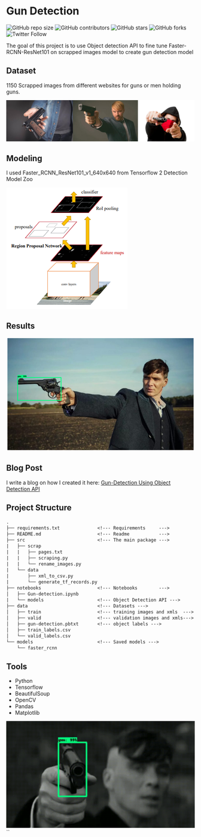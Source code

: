 # Gun Detection
![GitHub repo size](https://img.shields.io/github/repo-size/hossamasaad/Gun-Detection)
![GitHub contributors](https://img.shields.io/github/contributors/hossamasaad/Gun-Detection)
![GitHub stars](https://img.shields.io/github/stars/hossamasaad/Gun-Detection?style=social)
![GitHub forks](https://img.shields.io/github/forks/hossamasaad/Gun-Detection?style=social)
![Twitter Follow](https://img.shields.io/twitter/follow/hossamasaad10?style=social)

The goal of this project is to use Object detection API to fine tune Faster-RCNN-ResNet101 on scrapped images model to create gun detection model

## Dataset
1150 Scrapped images from different websites for guns or men holding guns.

![guns](images/guns.png)

## Modeling

I used Faster_RCNN_ResNet101_v1_640x640 from Tensorflow 2 Detection Model Zoo

![Faster RCNN](images/faster-RCNN.png)


## Results

![tommy](images/tommy.png)

## Blog Post

I write a blog on how I created it here: [Gun-Detection Using Object Detection API](https://hossamasaad.hashnode.dev/gun-detection-using-object-detection-api)

## Project Structure
```
.
├── requirements.txt              <!--- Requirements     --->
├── README.md                     <!--- Readme           --->
├── src                           <!--- The main package --->
|   ├── scrap
|   |   ├── pages.txt
|   |   ├── scraping.py
|   |   └── rename_images.py  
|   └── data
|       ├── xml_to_csv.py
|       └── generate_tf_records.py               
├── notebooks                     <!--- Notebooks        --->
│   ├── Gun-detection.ipynb       
|   └── models                    <!--- Object Detection API --->  
├── data                          <!--- Datasets --->
│   ├── train                     <!--- training images and xmls  --->
│   ├── valid                     <!--- validation images and xmls--->
│   ├── gun-detection.pbtxt       <!--- object labels --->
│   ├── train_labels.csv          
│   └── valid_labels.csv
└── models                        <!--- Saved models --->
    └── faster_rcnn
```

## Tools
- Python
- Tensorflow
- BeautifulSoup
- OpenCV
- Pandas
- Matplotlib

![tommy-gif](images/tommy.gif)
``
